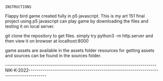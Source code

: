                                                                   INSTRUCTIONS

Flappy bird game created fully in p5 javascript.
This is my art 151 final project using p5 javascript
can play game by downloading the files and testing it on local server.

git clone the repository to get files.
simply try python3 -m http.server
and then view it on browser at localhost:8000

game assets are available in the assets folder
resources for getting assets and sources can be found
in the sources folder.


-----------------------------------------------------------------------------NIK-K-2022---------------------------------------------------------------------------------------
